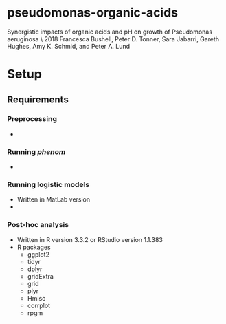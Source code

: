 # pseudomonas-organic-acids
Synergistic impacts of organic acids and pH on growth of Pseudomonas aeruginosa \\
2018 Francesca Bushell, Peter D. Tonner, Sara Jabarri, Gareth Hughes, Amy K. Schmid, and Peter A. Lund

# Setup

## Requirements

### Preprocessing
* 

### Running _phenom_
* 

### Running logistic models 
* Written in MatLab version
* 

### Post-hoc analysis 
* Written in R version 3.3.2 or RStudio version 1.1.383
* R packages 
  * ggplot2
  * tidyr
  * dplyr
  * gridExtra
  * grid
  * plyr
  * Hmisc
  * corrplot
  * rpgm
